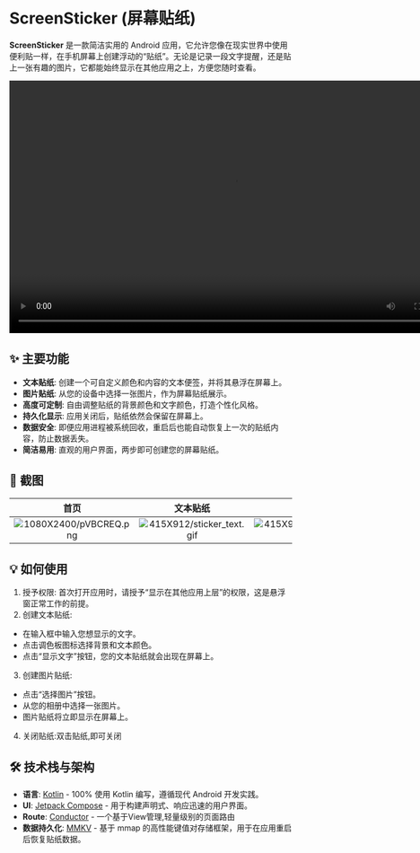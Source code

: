 # ScreenSticker (屏幕贴纸)

**ScreenSticker** 是一款简洁实用的 Android 应用，它允许您像在现实世界中使用便利贴一样，在手机屏幕上创建浮动的“贴纸”。无论是记录一段文字提醒，还是贴上一张有趣的图片，它都能始终显示在其他应用之上，方便您随时查看。


<video width="800" height="450" controls autoplay>
  <source src="/doc/app_intro.mp4" type="video/mp4">
</video>

## ✨ 主要功能

-   **文本贴纸**: 创建一个可自定义颜色和内容的文本便签，并将其悬浮在屏幕上。
-   **图片贴纸**: 从您的设备中选择一张图片，作为屏幕贴纸展示。
-   **高度可定制**: 自由调整贴纸的背景颜色和文字颜色，打造个性化风格。
-   **持久化显示**: 应用关闭后，贴纸依然会保留在屏幕上。
-   **数据安全**: 即便应用进程被系统回收，重启后也能自动恢复上一次的贴纸内容，防止数据丢失。
-   **简洁易用**: 直观的用户界面，两步即可创建您的屏幕贴纸。

## 📸 截图

|                                                                                           首页                                                                                            |                                                                                文本贴纸                                                                                 |                                                                                 图片贴纸                                                                                  |
|:---------------------------------------------------------------------------------------------------------------------------------------------------------------------------------------:|:-------------------------------------------------------------------------------------------------------------------------------------------------------------------:|:---------------------------------------------------------------------------------------------------------------------------------------------------------------------:|
| ![1080X2400/pVBCREQ.png](https://tc.z.wiki/autoupload/f/DAA3COtys5EE-wZmO2gbJYyo45jBLIN4fgATAteXM7ayl5f0KlZfm6UsKj-HyTuv/20250818/yqwR/1080X2400/pVBCREQ.png?imageMogr2/thumbnail/300x) | ![415X912/sticker_text.gif](https://tc.z.wiki/autoupload/f/DAA3COtys5EE-wZmO2gbJYyo45jBLIN4fgATAteXM7ayl5f0KlZfm6UsKj-HyTuv/20250818/LXke/415X912/sticker_text.gif) | ![415X914/sticker_image.gif](https://tc.z.wiki/autoupload/f/DAA3COtys5EE-wZmO2gbJYyo45jBLIN4fgATAteXM7ayl5f0KlZfm6UsKj-HyTuv/20250818/98Jq/415X914/sticker_image.gif) |


## 💡 如何使用

1. 授予权限: 首次打开应用时，请授予“显示在其他应用上层”的权限，这是悬浮窗正常工作的前提。
2. 创建文本贴纸:
 - 在输入框中输入您想显示的文字。
 - 点击调色板图标选择背景和文本颜色。
 - 点击“显示文字”按钮，您的文本贴纸就会出现在屏幕上。
3. 创建图片贴纸:
 - 点击“选择图片”按钮。
 - 从您的相册中选择一张图片。
 - 图片贴纸将立即显示在屏幕上。
4. 关闭贴纸:双击贴纸,即可关闭



## 🛠️ 技术栈与架构

-   **语言**: [Kotlin](https://kotlinlang.org/) - 100% 使用 Kotlin 编写，遵循现代 Android 开发实践。
-   **UI**: [Jetpack Compose](https://developer.android.com/jetpack/compose) - 用于构建声明式、响应迅速的用户界面。
-   **Route**: [Conductor](https://github.com/bluelinelabs/Conductor) - 一个基于View管理,轻量级别的页面路由
-   **数据持久化**: [MMKV](https://github.com/Tencent/MMKV) - 基于 mmap 的高性能键值对存储框架，用于在应用重启后恢复贴纸数据。

